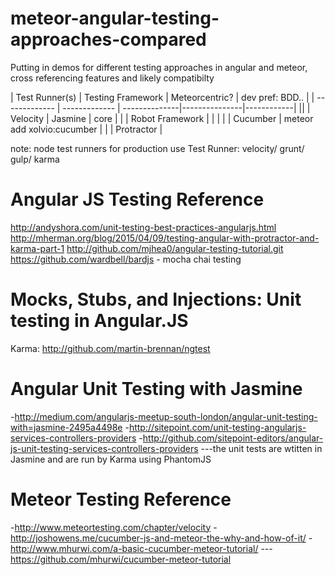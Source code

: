 # meteor-angular-testing-approaches-compared
Putting in demos for different testing approaches in angular and meteor, cross referencing features and likely compatibilty


| Test Runner(s) | Testing Framework  | Meteorcentric? | dev pref: BDD.. |
| ------------- | ------------- | --------------|---------------|------------|
||
| Velocity | Jasmine |  core |
| | Robot Framework  | | |
| | Cucumber | meteor add xolvio:cucumber |
| | Protractor | 


note: node test runners for production use
Test Runner: velocity/ grunt/ gulp/ karma 

# Angular JS Testing Reference

http://andyshora.com/unit-testing-best-practices-angularjs.html
http://mherman.org/blog/2015/04/09/testing-angular-with-protractor-and-karma-part-1
  http://github.com/mjhea0/angular-testing-tutorial.git
https://github.com/wardbell/bardjs - mocha chai testing

# Mocks, Stubs, and Injections: Unit testing in Angular.JS
  Karma: http://github.com/martin-brennan/ngtest
  
# Angular Unit Testing with Jasmine  
   -http://medium.com/angularjs-meetup-south-london/angular-unit-testing-with=jasmine-2495a4498e
   -http://sitepoint.com/unit-testing-angularjs-services-controllers-providers
   -http://github.com/sitepoint-editors/angular-js-unit-testing-services-controllers-providers 
   ---the unit tests are wtitten in Jasmine and are run by Karma using PhantomJS
   
# Meteor Testing Reference
  -http://www.meteortesting.com/chapter/velocity
  -http://joshowens.me/cucumber-js-and-meteor-the-why-and-how-of-it/
  -http://www.mhurwi.com/a-basic-cucumber-meteor-tutorial/
  ---https://github.com/mhurwi/cucumber-meteor-tutorial
  
